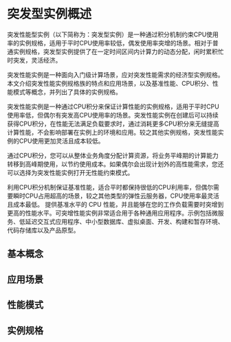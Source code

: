 # 突发型实例概述
突发性能型实例（以下简称为：突发型实例）是一种通过积分机制约束CPU使用率的实例规格，适用于平时CPU使用率较低，偶发使用率突增的场景。相对于普通实例规格，突发型实例提供了在一定时间区间内计算力的动态分配，闲时累积忙时突发，灵活经济。

突发性能实例是一种面向入门级计算场景，应对突发性能需求的经济型实例规格。本文介绍突发性能实例规格族的特点和应用场景，以及基准性能、CPU积分、性能模式等概念，并列出了具体的实例规格。

突发性能实例是一种通过CPU积分来保证计算性能的实例规格，适用于平时CPU使用率低，但偶尔有突发高CPU使用率的场景。突发性能实例在创建后可以持续获得CPU积分，在性能无法满足负载要求时，通过消耗更多CPU积分来无缝提高计算性能，不会影响部署在实例上的环境和应用。较之其他实例规格，突发性能实例的CPU使用更加灵活且成本较低。

通过CPU积分，您可以从整体业务角度分配计算资源，将业务平峰期的计算能力转移到高峰期使用，以节约使用成本。如果偶尔会出现计划外的高性能需求，您还可以选择为突发性能实例打开无性能约束模式。

利用CPU积分机制保证基准性能，适合平时都保持很低的CPU利用率，但偶尔需要瞬时CPU占用超高的场景，较之其他类型的弹性云服务器，CPU使用率最灵活且成本最低。
提供基准水平的 CPU 性能，并且能够在您的工作负载需要时突增到更高的性能水平。可突增性能实例非常适合用于各种通用应用程序。示例包括微服务、低延迟交互式应用程序、中小型数据库、虚拟桌面、开发、构建和暂存环境、代码存储库以及产品原型。
## 基本概念

## 应用场景

## 性能模式

## 实例规格
